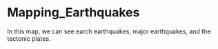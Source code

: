 # Mapping_Earthquakes

In this map, we can see earch earthquakes, major earthquakes, and the tectonic plates. 
